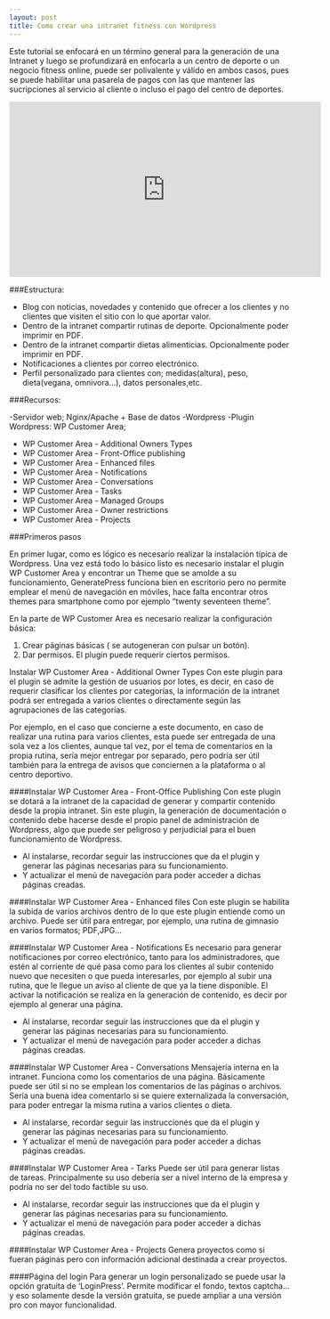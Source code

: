 ```yaml
---
layout: post
title: Como crear una intranet fitness con Wordpress
---
```


Este tutorial se enfocará en un término general para la generación de una Intranet y luego se profundizará en enfocarla a un centro de deporte o un negocio fitness online, puede ser polivalente y válido en ambos casos, pues se puede habilitar una pasarela de pagos con las que mantener las sucripciones al servicio al cliente o incluso el pago del centro de deportes.

<iframe width="560" height="315" src="https://www.youtube.com/embed/lbitKnfY2Wk" frameborder="0" allow="autoplay; encrypted-media" allowfullscreen></iframe>

###Estructura:

- Blog con noticias, novedades y contenido que ofrecer a los clientes y no clientes que visiten el sitio con lo que aportar valor.
- Dentro de la intranet compartir rutinas de deporte. Opcionalmente poder imprimir en PDF.
- Dentro de la intranet compartir dietas alimenticias. Opcionalmente poder imprimir en PDF.
- Notificaciones a clientes por correo electrónico.
- Perfil personalizado para clientes con; medidas(altura), peso, dieta(vegana, omnivora…), datos personales,etc. 

###Recursos:

-Servidor web; Nginx/Apache + Base de datos
-Wordpress
-Plugin Wordpress: WP Customer Area; 
   - WP Customer Area - Additional Owners Types
   - WP Customer Area - Front-Office publishing
   - WP Customer Area - Enhanced files
   - WP Customer Area - Notifications
   - WP Customer Area - Conversations
   - WP Customer Area - Tasks
   - WP Customer Area - Managed Groups
   - WP Customer Area - Owner restrictions
   - WP Customer Area - Projects

###Primeros pasos

En primer lugar, como es lógico es necesario realizar la instalación típica de Wordpress. Una vez está todo lo básico listo es necesario instalar el plugin WP Customer Area y encontrar un Theme que se amolde a su funcionamiento, GeneratePress funciona bien en escritorio pero no permite emplear el menú de navegación en móviles, hace falta encontrar otros themes para smartphone como por ejemplo “twenty seventeen theme”.

En la parte de WP Customer Area es necesario realizar la configuración básica:
1. Crear páginas básicas ( se autogeneran con pulsar un botón).
2. Dar permisos. El plugin puede requerir ciertos permisos.


Instalar WP Customer Area - Additional Owner Types
Con este plugin para el plugin se admite la gestión de usuarios por lotes, es decir, en caso de requerir clasificar los clientes por categorías, la información de la intranet podrá ser entregada a varios clientes o directamente según las agrupaciones de las categorías.

Por ejemplo, en el caso que concierne a este documento, en caso de realizar una rutina para varios clientes, esta puede ser entregada de una sola vez a los clientes, aunque tal vez, por el tema de comentarios en la propia rutina, sería mejor entregar por separado, pero podría ser útil también para la entrega de avisos que conciernen a la plataforma o al centro deportivo.


####Instalar WP Customer Area - Front-Office Publishing
Con este plugin se dotará a la intranet de la capacidad de generar y compartir contenido desde la propia intranet. Sin este plugin, la generación de documentación o contenido debe hacerse desde el propio panel de administración de Wordpress, algo que puede ser peligroso y perjudicial para el buen funcionamiento de Wordpress.
- Al instalarse, recordar seguir las instrucciones que da el plugin y generar las páginas necesarias para su funcionamiento.
- Y actualizar el menú de navegación para poder acceder a dichas páginas creadas.

####Instalar WP Customer Area - Enhanced files
Con este plugin se habilita la subida de varios archivos dentro de lo que este plugin entiende como un archivo. Puede ser útil para entregar, por ejemplo, una rutina de gimnasio en varios formatos; PDF,JPG…

####Instalar WP Customer Area - Notifications
Es necesario para generar notificaciones por correo electrónico, tanto para los administradores, que estén al corriente de qué pasa como para los clientes al subir contenido nuevo que necesiten o que pueda interesarles, por ejemplo al subir una rutina, que le llegue un aviso al cliente de que ya la tiene disponible. El activar la notificación se realiza en la generación de contenido, es decir por ejemplo al generar una página.
- Al instalarse, recordar seguir las instrucciones que da el plugin y generar las páginas necesarias para su funcionamiento.
- Y actualizar el menú de navegación para poder acceder a dichas páginas creadas.



####Instalar WP Customer Area - Conversations
Mensajería interna en la intranet. Funciona como los comentarios de una página. Básicamente puede ser útil si no se emplean los comentarios de las páginas o archivos. Sería una buena idea comentarlo si se quiere externalizada la conversación, para poder entregar la misma rutina a varios clientes o dieta.
- Al instalarse, recordar seguir las instrucciones que da el plugin y generar las páginas necesarias para su funcionamiento.
- Y actualizar el menú de navegación para poder acceder a dichas páginas creadas.


####Instalar WP Customer Area - Tarks
Puede ser útil para generar listas de tareas. Principalmente su uso debería ser a nivel interno de la empresa y podría no ser del todo factible su uso.
- Al instalarse, recordar seguir las instrucciones que da el plugin y generar las páginas necesarias para su funcionamiento.
- Y actualizar el menú de navegación para poder acceder a dichas páginas creadas.

####Instalar WP Customer Area - Projects
Genera proyectos como si fueran páginas pero con información adicional destinada a crear proyectos. 

####Página del login
Para generar un login personalizado se puede usar la opción gratuita de ‘LoginPress’. Permite modificar el fondo, textos captcha… y eso solamente desde la versión gratuita, se puede ampliar a una versión pro con mayor funcionalidad.
